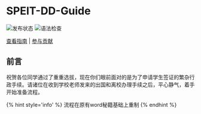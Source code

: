 # SPEIT-DD-Guide

![发布状态](https://github.com/cxa9264/SPEIT-DD-Guide/workflows/Gitbook%20Action%20Build/badge.svg)
![语法检查](https://github.com/cxa9264/SPEIT-DD-Guide/workflows/reviewdog/badge.svg)

[查看指南](https://cxa9264.github.io/SPEIT-DD-Guide/) | [参与贡献](./docs/how-to-contribute.md)

## 前言

祝贺各位同学通过了重重选拔，现在你们眼前面对的是为了申请学生签证的繁杂行政手续。请诸位在收到学校老师发来的出国和离校办理手续之后，平心静气，着手开始准备流程。

{% hint style='info' %}
流程在原有word秘籍基础上重制
{% endhint %}
